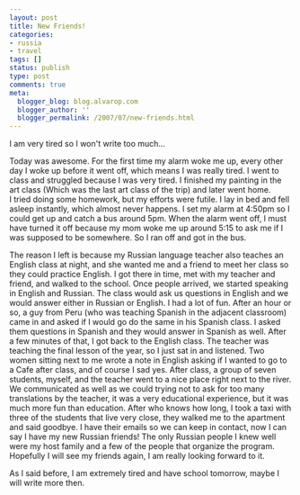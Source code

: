 ```yaml
---
layout: post
title: New Friends!
categories:
- russia
- travel
tags: []
status: publish
type: post
comments: true
meta:
  blogger_blog: blog.alvarop.com
  blogger_author: ''
  blogger_permalink: /2007/07/new-friends.html
---
```

I am very tired so I won't write too much...

Today was awesome. For the first time my alarm woke me up, every other day I woke up before it went off, which means I was really tired. I went to class and struggled because I was very tired. I finished my painting in the art class (Which was the last art class of the trip) and later went home.<br />I tried doing some homework, but my efforts were futile. I lay in bed and fell asleep instantly, which almost never happens. I set my alarm at 4:50pm so I could get up and catch a bus around 5pm. When the alarm went off, I must have turned it off because my mom woke me up around 5:15 to ask me if I was supposed to be somewhere. So I ran off and got in the bus.

The reason I left is because my Russian language teacher also teaches an English class at night, and she wanted me and a friend to meet her class so they could practice English. I got there in time, met with my teacher and friend, and walked to the school. Once people arrived, we started speaking in English and Russian. The class would ask us questions in English and we would answer either in Russian or English. I had a lot of fun. After an hour or so, a guy from Peru (who was teaching Spanish in the adjacent classroom) came in and asked if I would go do the same in his Spanish class. I asked them questions in Spanish and they would answer in Spanish as well. After a few minutes of that, I got back to the English class. The teacher was teaching the final lesson of the year, so I just sat in and listened. Two women sitting next to me wrote a note in English asking if I wanted to go to a Cafe after class, and of course I sad yes. After class, a group of seven students, myself, and the teacher went to a nice place right next to the river. We communicated as well as we could trying not to ask for too many translations by the teacher, it was a very educational experience, but it was much more fun than education. After who knows how long, I took a taxi with three of the students that live very close, they walked me to the apartment and said goodbye. I have their emails so we can keep in contact, now I can say I have my new Russian friends! The only Russian people I knew well were my host family and a few of the people that organize the program. Hopefully I will see my friends again, I am really looking forward to it.

As I said before, I am extremely tired and have school tomorrow, maybe I will write more then.
